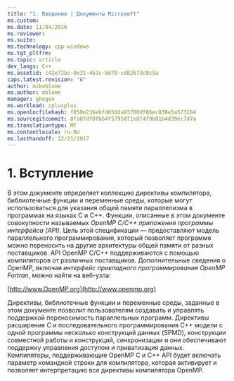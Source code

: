 ```yaml
---
title: "1. Введение | Документы Microsoft"
ms.custom: 
ms.date: 11/04/2016
ms.reviewer: 
ms.suite: 
ms.technology: cpp-windows
ms.tgt_pltfrm: 
ms.topic: article
dev_langs: C++
ms.assetid: c42e72bc-0e31-4b1c-b670-cd82673c0c5a
caps.latest.revision: "6"
author: mikeblome
ms.author: mblome
manager: ghogen
ms.workload: cplusplus
ms.openlocfilehash: f850e236ebfd056da93700df06ec830e5a573284
ms.sourcegitcommit: 8fa8fdf0fbb4f57950f1e8f4f9b81b4d39ec7d7a
ms.translationtype: MT
ms.contentlocale: ru-RU
ms.lasthandoff: 12/21/2017
---
```

# <a name="1-introduction"></a>1. Вступление
В этом документе определяет коллекцию директивы компилятора, библиотечные функции и переменные среды, которые могут использоваться для указания общей памяти параллелизма в программах на языках C и C++. Функции, описанные в этом документе совокупности называемых *OpenMP C/C++ приложения программы интерфейса (API)*. Цель этой спецификации — предоставляют модель параллельного программирования, который позволяет программе можно переносить на другие архитектуры общей памяти от разных поставщиков. API OpenMP C/C++ поддерживаются с помощью компиляторов от различных поставщиков. Дополнительные сведения о OpenMP, включая *интерфейс прикладного программирования OpenMP Fortran*, можно найти на веб-узла:  
  
 [http://www.OpenMP.org](http://www.openmp.org)  
  
 Директивы, библиотечные функции и переменные среды, заданные в этом документе позволит пользователям создавать и управлять поддержкой переносимость параллельных программ. Директивы расширение C и последовательного программирования C++ модели с одной программы несколько конструкций данных (SPMD), конструкции совместной работы и конструкций, синхронизации и они обеспечивают поддержку управления доступом и приватизация данных. Компиляторы, поддерживающие OpenMP C и C++ API будет включать параметр командной строки для компилятора, которая активирует и позволяет интерпретацию все директивы компилятора OpenMP.
